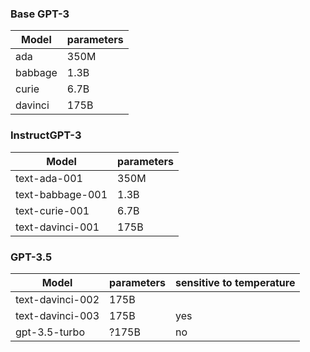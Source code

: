 
### Base GPT-3

| Model | parameters |
| - | - |
| ada | 350M |
| babbage | 1.3B |
| curie | 6.7B |
| davinci| 175B|

### InstructGPT-3

| Model | parameters |
| - | - |
| text-ada-001 | 350M |
| text-babbage-001 | 1.3B |
| text-curie-001 | 6.7B |
| text-davinci-001| 175B|


### GPT-3.5

| Model | parameters | sensitive to temperature |
| - | - | - |
| text-davinci-002| 175B |
| text-davinci-003| 175B | yes |
| gpt-3.5-turbo| ?175B | no |

